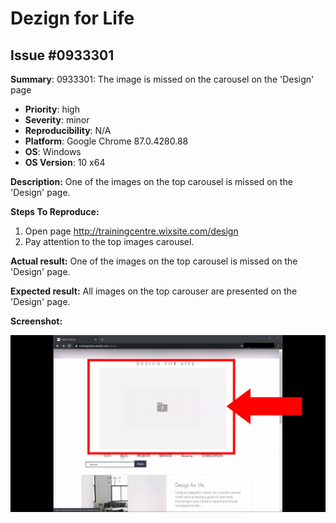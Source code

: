 # Dezign for Life
## Issue #0933301
**Summary**: 0933301: The image is missed on the carousel on the 'Design' page

- **Priority**: high
- **Severity**: minor
- **Reproducibility**: N/A
- **Platform**: Google Chrome 87.0.4280.88
- **OS**: Windows
- **OS Version**: 10 x64

**Description:** One of the images on the top carousel is missed on the 'Design' page.

**Steps To Reproduce:**
1. Open page http://trainingcentre.wixsite.com/design
2. Pay attention to the top images carousel.

**Actual result:** One of the images on the top carousel is missed on the 'Design' page.

**Expected result:** All images on the top carouser are presented on the 'Design' page.

**Screenshot:**

![0933301](0933301.jpg)
